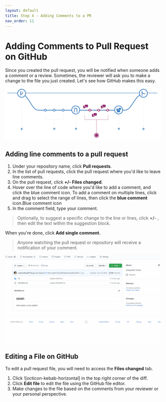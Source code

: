 ```yaml
---
layout: default
title: Step 4 - Adding Comments to a PR
nav_order: 11
---
```


<!-- Edit the content below for the workshop in question. Once you're ready to publish, remove the comment characters e.g. "<!--" at the start and end -->

# Adding Comments to Pull Request on GitHub

Since you created the pull request, you will be notified when someone adds a comment or a review. Sometimes, the reviewer will ask you to make a change to the file you just created. Let's see how GitHub makes this easy.

![discuss code](./assets/img/discuss_pr.PNG)

## Adding line comments to a pull request

1. Under your repository name, click **Pull requests**.
2. In the list of pull requests, click the pull request where you'd like to leave line comments.
3. On the pull request, click **+/-  Files changed**.
4. Hover over the line of code where you'd like to add a comment, and click the blue comment icon. To add a comment on multiple lines, click and drag to select the range of lines, then click the **blue comment** icon.Blue comment icon
5. In the comment field, type your comment.
> Optionally, to suggest a specific change to the line or lines, click **+/-** , then edit the text within the suggestion block.

When you're done, click **Add single comment.**
> Anyone watching the pull request or repository will receive a notification of your comment.

![discuss code](./docs/gifs/inline_comment.gif)

## Editing a File on GitHub

To edit a pull request file, you will need to access the **Files changed** tab.

1. Click ![octicon-kebab-horizontal] in the top right corner of the diff.
1. Click **Edit file** to edit the file using the GitHub file editor.
1. Make changes to the file based on the comments from your reviewer or your personal perspective.

<!--

## Workshop recording

<iframe height="480" width="853" allowfullscreen frameborder=0 src="https://echo360.ca/media/4378b2ec-7d0c-4632-a1e4-5a8076a494da/public?autoplay=false&automute=false"></iframe>

View the original [here](https://echo360.ca/media/4378b2ec-7d0c-4632-a1e4-5a8076a494da/public).


## Workshop slides

<div style="position:relative;padding-top:66.25%;">
<iframe src="//docs.google.com/viewer?url=https://github.com/scds/intro-tableau/raw/main/assets/docs/tableau_20201118.pdf?dl=0&hl=en_US&embedded=true" class="gde-frame" style="position:absolute;top:0;left:0;width:100%;height:100%;border:none;" scrolling="no"></iframe>
</div>
[Download as a PDF](https://github.com/scds/intro-tableau/raw/main/assets/docs/tableau_20201118.pdf)
<br>

## Worksheets
**Coming soon!**

-->
